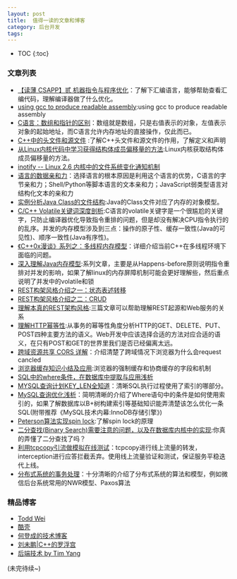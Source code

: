 ```yaml
---
layout: post
title:  值得一读的文章和博客
category: 后台开发
tags:  
---
```


* TOC
{:toc}

### 文章列表
- [【读薄 CSAPP】贰 机器指令与程序优化](http://wdxtub.com/2016/04/16/thin-csapp-2/#more)：了解下汇编语言，能够帮助查看汇编代码，理解编译器做了什么优化。<br/>
- [using gcc to produce readable assembly](http://stackoverflow.com/questions/1289881/using-gcc-to-produce-readable-assembly/1289907#1289907):using gcc to produce readable assembly
- [C语言：数组和指针的区别](http://coolshell.cn/articles/17225.html)：数组就是数组，只是右值表示的对象，左值表示对象的起始地址，而C语言允许内存地址的直接操作，仅此而已。<br/>
- [C++中的头文件和源文件](http://www.cnblogs.com/lidabo/archive/2012/04/17/2454568.html) :了解C++头文件和源文件的作用，了解定义和声明 <br/>
- [从Linux内核代码中学习获得结构体成员偏移量的方法](http://blog.csdn.net/livelylittlefish/article/details/20565261):Linux内核获取结构体成员偏移量的方法。<br/>
- [inotify -- Linux 2.6 内核中的文件系统变化通知机制](https://www.ibm.com/developerworks/cn/linux/l-inotifynew/)<br/>
- [语言的数据亲和力](http://www.cnblogs.com/weidagang2046/archive/2011/06/27/2091765.html)：选择语言的根本原因是利用这个语言的优势，C语言的字节亲和力；Shell/Python等脚本语言的文本亲和力；JavaScript弱类型语言对结构化文本的亲和力<br/>
- [实例分析Java Class的文件结构](http://coolshell.cn/articles/9229.html):Java的Class文件对应了内存的对象模型。<br/>
- [C/C++ Volatile关键词深度剖析](http://hedengcheng.com/?p=725):C语言的volatile关键字是一个很尴尬的关键字，只防止编译器优化导致指令重排的问题，但是却没有解决CPU指令执行的的乱序。并发的内存模型涉及到三点：操作的原子性、缓存一致性(Java的可见性)、顺序一致性(Java有序性)。<br/>
- [《C++0x漫谈》系列之：多线程内存模型](http://blog.csdn.net/pongba/article/details/1659952)：详细介绍当前C++在多线程环境下面临的问题。<br/>
- [深入理解Java内存模型](http://www.infoq.com/cn/author/%E7%A8%8B%E6%99%93%E6%98%8E#文章):系列文章，主要是从Happens-before原则说明指令重排对并发的影响，如果了解linux的内存屏障机制可能会更好理解些，然后重点说明了并发中的volatile和锁<br/>
- [REST构架风格介绍之一：状态表述转移](http://www.cnblogs.com/weidagang2046/archive/2009/05/08/1452322.html)<br/> 
- [REST构架风格介绍之二：CRUD](http://www.cnblogs.com/weidagang2046/archive/2009/05/09/1453065.html)<br/>
- [理解本真的REST架构风格](http://www.infoq.com/cn/articles/understanding-restful-style):三篇文章可以帮助理解REST起源和Web服务的关系<br/>
- [理解HTTP幂等性](http://www.cnblogs.com/weidagang2046/archive/2011/06/04/2063696.html):从事务的幂等性角度分析HTTP的GET、DELETE、PUT、POST四种主要方法的语义。Web开发中应该选择合适的方法对应合适的语义，在只有POST和GET的世界里我们是否已经偏离太远。<br/>
- [跨域资源共享 CORS 详解](http://www.ruanyifeng.com/blog/2016/04/cors.html)：介绍清楚了跨域情况下浏览器为什么会request cancled<br/>
- [浏览器缓存知识小结及应用](http://www.cnblogs.com/lyzg/p/5125934.html):浏览器的强制缓存和协商缓存的字段和机制<br/>
- [SQL中的where条件，在数据库中提取与应用浅析](http://hedengcheng.com/?p=577)<br/>
- [MYSQL查询计划KEY_LEN全知道](http://www.innomysql.com/article/25241.html)：清晰SQL执行过程使用了索引的哪部分。<br/>
- [MySQL查询优化浅析](http://hedengcheng.com/?p=372)：简明清晰的介绍了Where语句中的条件是如何使用索引的，如果了解数据库以B+树构建索引等基础知识能弄清楚该怎么优化一条SQL(附带推荐《MySQL技术内幕:InnoDB存储引擎》)<br/>
- [Peterson算法实现spin lock](http://www.yebangyu.org/blog/2016/03/04/petersonalgorithm/):了解spin lock的原理<br/>
- [二分查找(Binary Search)需要注意的问题，以及在数据库内核中的实现](http://hedengcheng.com/?p=595):你真的弄懂了二分查找了吗？<br/>
- [利用tcpcopy引流做模拟在线测试](http://www.searchtb.com/2012/05/using-tcpcopy-to-simulate-traffic.html)：tcpcopy进行线上流量的转发，interception进行应答拦截丢弃。使用线上流量验证和测试，保证服务平稳迭代上线。<br/>
- [分布式系统的事务处理](http://coolshell.cn/articles/10910.html)：十分清晰的介绍了分布式系统的算法和模型，例如微信后台系统常用的NWR模型、Paxos算法

### 精品博客
- [Todd Wei](http://www.cnblogs.com/weidagang2046)
- [酷壳](http://coolshell.cn/)
- [何登成的技术博客](http://hedengcheng.com/) 
- [刘未鹏\|C++的罗浮宫](http://blog.csdn.net/pongba)
- [后端技术 by Tim Yang](https://timyang.net/)

(未完待续~)
